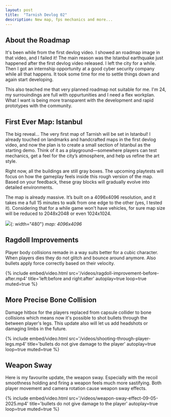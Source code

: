 ```yaml
---
layout: post
title:  "Tarnish Devlog 02"
description: New map, fps mechanics and more...
---
```


## About the Roadmap

It's been while from the first devlog video. I showed an roadmap image in that video, and I failed it! The main reason was the Istanbul earthquake just happened after the first devlog video released. I left the city for a while. Then I got an internship opportunity at a good cyber security company while all that happens. It took some time for me to settle things down and again start developing.

This also teached me that very planned roadmap not suitable for me. I'm 24, my surrouindings are full with oppurtunities and I need a flex workplan. What I want is being more transparent with the development and rapid prototypes with the community.


## First Ever Map: Istanbul

The big reveal… The very first map of Tarnish will be set in Istanbul!
I already touched on landmarks and handcrafted maps in the first devlog video, and now the plan is to create a small section of Istanbul as the starting demo. Think of it as a playground—somewhere players can test mechanics, get a feel for the city’s atmosphere, and help us refine the art style.

Right now, all the buildings are still gray boxes. The upcoming playtests will focus on how the gameplay feels inside this rough version of the map. Based on your feedback, these gray blocks will gradually evolve into detailed environments.

The map is already massive. It’s built on a 4096x4096 resolution, and it takes me a full 15 minutes to walk from one edge to the other (yes, I tested it). Considering that for a while game won't have vehicles, for sure map size will be reduced to 2048x2048 or even 1024x1024.

![](/images/istanbul-map-09-05-2025.png){: width="480"}
_map: 4096x4096_
	
## Ragdoll Improvements

Player body collisions remade in a way suits better for a cubic character. When players dies they do not glitch and bounce around anymore. Also bullets apply force correctly based on their velocity.

<div class="video-480 video-nopause">
{%
  include embed/video.html
  src='/videos/ragdoll-improvement-before-after.mp4'
  title='left:before and right:after'
  autoplay=true
  loop=true
  muted=true
%}
</div>

## More Precise Bone Collision

Damage hitbox for the players replaced from capsule collider to bone collisions which means now it's possible to shot bullets through the between player's legs. This update also will let us add headshots or damaging limbs in the future.

<div class="video-480 video-nopause">
{%
  include embed/video.html
  src='/videos/shooting-through-player-legs.mp4'
  title='bullets do not give damage to the player'
  autoplay=true
  loop=true
  muted=true
%}
</div>

## Weapon Sway

Here is my favourite update, the weapon sway. Especially with the recoil smoothness holding and firing a weapon feels much more sastifying. Both player movement and camera rotation cause weapon sway effects.

<div class="video-480 video-nopause">
{%
  include embed/video.html
  src='/videos/weapon-sway-effect-09-05-2025.mp4'
  title='bullets do not give damage to the player'
  autoplay=true
  loop=true
  muted=true
%}
</div>

